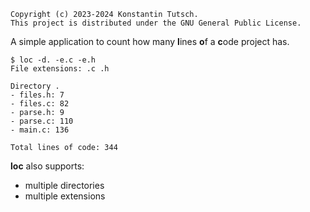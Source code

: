 ```
Copyright (c) 2023-2024 Konstantin Tutsch.
This project is distributed under the GNU General Public License.
```
A simple application to count how many **l**ines **o**f a **c**ode project has.

```
$ loc -d. -e.c -e.h
File extensions: .c .h

Directory .
- files.h: 7
- files.c: 82
- parse.h: 9
- parse.c: 110
- main.c: 136

Total lines of code: 344
```

**loc** also supports:
- multiple directories
- multiple extensions
